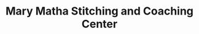 ---
title: "Mary Matha Stitching and Coaching Center"
url: /trivandrum/mary-matha-stitching-and-coaching-center/
shop: Schneiderei
---